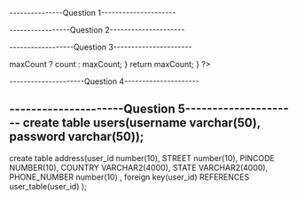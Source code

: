 ---------------Question 1---------------------
<?php
 $array = array(1,2,3,4,5,6,7,8,9,10);
 $count = count($array);
  $sum = 0; 
  for($i=0;$i<$count;$i++)
{ $sum += $array[$i]; }
 echo $sum ; 
 ?>
 
-----------------Question 2---------------------
<?php 
function printRepeating($arr, $size) 
{ 
	$i; 
	$j; 
	echo " Repeating elements are "; 

	for($i = 0; $i < $size; $i++) 
		for($j = $i + 1; $j < $size; $j++) 
			if($arr[$i] == $arr[$j]) 
				echo $arr[$i], " "; 
}  
$arr = array(0,1,2,3,4,5,6,7,7,8,9,10,12,12,15,16,16); 
$arr_size = sizeof($arr, 0); 
printRepeating($arr, $arr_size);  
?> 

------------------Question 3----------------------
<?php 
$arr=array(1,0,1,0);
echo (findMaxOnes(arr));    
function findMaxOnes($arr)
{
  $count=0;    
  $maxCount=0;
  for($i = 0; $i < $arr.length; $i++) {
  if($arr[i]==1)
  {
   count=count+1;   
  }
    else{count=0;}
   }
maxCount=count > maxCount ? count : maxCount;  
}
return maxCount;
}
?>
---------------------Question 4---------------------
<?php
function printPairs($arr, $n, $sum)
{
	$count = 0; 
	for ($i = 0; $i < $n; $i++)
		for ( $j = $i + 1; $j < $n; $j++)
			if ($arr[$i] + $arr[$j] == $sum)
				echo "(", $arr[$i], ", ",
						$arr[$j], ")", "\n";
}
$arr = array (1, 5, 7, -1, 5);
$n = sizeof($arr);
$sum = 6;
printPairs($arr, $n, $sum);
?>
---------------------Question 5---------------------
create table users(username varchar(50), password varchar(50));
--------------------------------
create table address(user_id number(10),
STREET number(10),
PINCODE	NUMBER(10),
COUNTRY	VARCHAR2(4000),
STATE	VARCHAR2(4000),
PHONE_NUMBER number(10) ,
foreign key(user_id) REFERENCES user_table(user_id)
);





